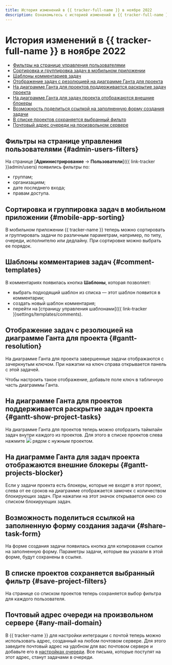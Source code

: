 ```yaml
---
title: История изменений в {{ tracker-full-name }} в ноябре 2022
description: Ознакомьтесь с историей изменений в {{ tracker-full-name }} за ноябрь 2022.
---
```


# История изменений в {{ tracker-full-name }} в ноябре 2022

* [Фильтры на странице управления пользователями](#admin-users-filters)
* [Сортировка и группировка задач в мобильном приложении](#mobile-app-sorting)
* [Шаблоны комментариев задач](#comment-templates)
* [Отображение задач с резолюцией на диаграмме Ганта для проекта](#gantt-resolution)
* [На диаграмме Ганта для проектов поддерживается раскрытие задач проекта](#gantt-show-project-tasks)
* [На диаграмме Ганта для задач проекта отображаются внешние блокеры](#gantt-projects-blocker)
* [Возможность поделиться ссылкой на заполненную форму создания задачи](#share-task-form)
* [В списке проектов сохраняется выбранный фильтр](#save-project-filters)
* [Почтовый адрес очереди на произвольном сервере](#any-mail-domain)

## Фильтры на странице управления пользователями {#admin-users-filters}

На странице [**Администрирование** → **Пользователи**]({{ link-tracker }}admin/users) появились фильтры по:
* группам;
* организациям;
* дате последнего входа;
* правам доступа.

## Сортировка и группировка задач в мобильном приложении {#mobile-app-sorting}

В мобильном приложении {{ tracker-name }} теперь можно сортировать и группировать задачи по различным параметрам, например, по типу, очереди, исполнителю или дедлайну. При сортировке можно выбрать ее порядок.

## Шаблоны комментариев задач {#comment-templates}

В комментариях появилась кнопка **Шаблоны**, которая позволяет:
* выбрать подходящий шаблон из списка — этот шаблон появится в комментарии;
* создать новый шаблон комментария;
* перейти на [страницу управления шаблонами]({{ link-tracker }}settings/templates/comments).

## Отображение задач с резолюцией на диаграмме Ганта для проекта {#gantt-resolution}

На диаграмме Ганта для проекта завершенные задачи отображаются с зачеркнутым ключом. При нажатии на ключ справа открывается панель с этой задачей.

Чтобы настроить такое отображение, добавьте поле ключ в табличную часть диаграммы Ганта.

## На диаграмме Ганта для проектов поддерживается раскрытие задач проекта {#gantt-show-project-tasks}

На диаграмме Ганта для проектов теперь можно отобразить таймлайн задач внутри каждого из проектов. Для этого в списке проектов слева нажмите ![](../../_assets/tracker/checklist-open.png) рядом с нужным проектом.

## На диаграмме Ганта для задач проекта отображаются внешние блокеры {#gantt-projects-blocker}

Если у задачи проекта есть блокеры, которые не входят в этот проект, слева от ее сроков на диаграмме отображается замочек с количеством блокирующих задач. При нажатии на этот значок открывается окно со списком блокирующих задач.

## Возможность поделиться ссылкой на заполненную форму создания задачи {#share-task-form}

На форме создания задачи появилась кнопка для копирования ссылки на заполненную форму. Параметры задачи, которые вы указали в этой форме, будут сохранены в ссылке.

## В списке проектов сохраняется выбранный фильтр {#save-project-filters}

На странице со списком проектов теперь сохраняется выбор фильтра для каждого пользователя.

## Почтовый адрес очереди на произвольном сервере {#any-mail-domain}

В {{ tracker-name }} для настройки интеграции с почтой теперь можно использовать адрес, созданный на любом почтовом сервере.
Для этого заведите почтовый адрес на удобном для вас почтовом сервере и добавьте его в [настройках очереди](../manager/queue-mail.md). Все письма, которые поступят на этот адрес, станут задачами в очереди.
